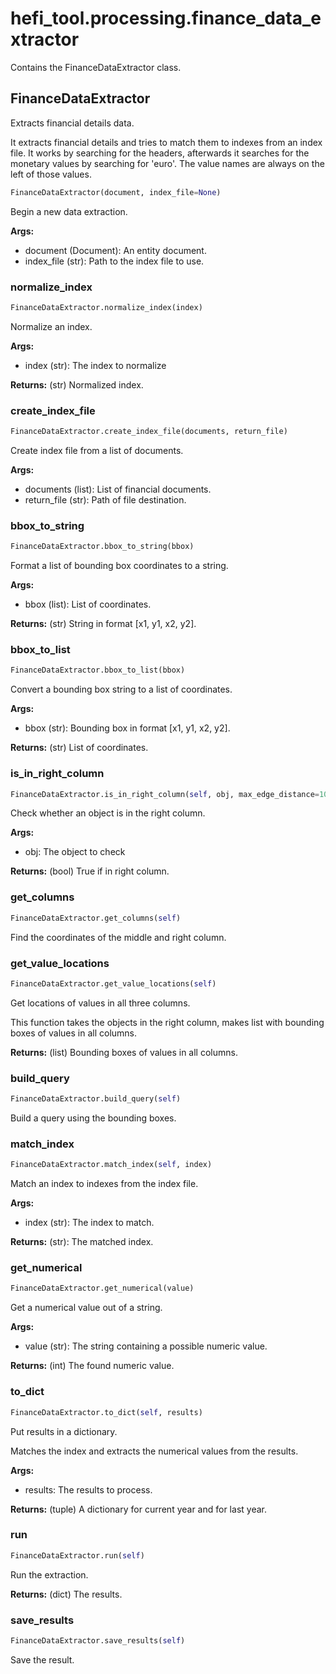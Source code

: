 # hefi_tool.processing.finance_data_extractor
Contains the FinanceDataExtractor class.
## FinanceDataExtractor
Extracts financial details data.

It extracts financial details and tries to match them to indexes from an index file.
It works by searching for the headers, afterwards it searches for the monetary values
by searching for 'euro'. The value names are always on the left of those values.
```python
FinanceDataExtractor(document, index_file=None)
```
Begin a new data extraction.

**Args:**
- document (Document): An entity document.
- index_file (str): Path to the index file to use.

### normalize_index
```python
FinanceDataExtractor.normalize_index(index)
```
Normalize an index.

**Args:**
- index (str): The index to normalize

**Returns:**
    (str) Normalized index.


### create_index_file
```python
FinanceDataExtractor.create_index_file(documents, return_file)
```
Create index file from a list of documents.

**Args:**
- documents (list): List of financial documents.
- return_file (str): Path of file destination.


### bbox_to_string
```python
FinanceDataExtractor.bbox_to_string(bbox)
```
Format a list of bounding box coordinates to a string.

**Args:**
- bbox (list): List of coordinates.

**Returns:**
    (str) String in format [x1, y1, x2, y2].


### bbox_to_list
```python
FinanceDataExtractor.bbox_to_list(bbox)
```
Convert a bounding box string to a list of coordinates.

**Args:**
- bbox (str): Bounding box in format [x1, y1, x2, y2].

**Returns:**
    (str) List of coordinates.


### is_in_right_column
```python
FinanceDataExtractor.is_in_right_column(self, obj, max_edge_distance=10)
```
Check whether an object is in the right column.

**Args:**
- obj: The object to check

**Returns:**
    (bool) True if in right column.


### get_columns
```python
FinanceDataExtractor.get_columns(self)
```
Find the coordinates of the middle and right column.
### get_value_locations
```python
FinanceDataExtractor.get_value_locations(self)
```
Get locations of values in all three columns.

This function takes the objects in the right column,
makes list with bounding boxes of values in all columns.

**Returns:**
    (list) Bounding boxes of values in all columns.


### build_query
```python
FinanceDataExtractor.build_query(self)
```
Build a query using the bounding boxes.
### match_index
```python
FinanceDataExtractor.match_index(self, index)
```
Match an index to indexes from the index file.

**Args:**
- index (str): The index to match.

**Returns:**
    (str): The matched index.


### get_numerical
```python
FinanceDataExtractor.get_numerical(value)
```
Get a numerical value out of a string.

**Args:**
- value (str): The string containing a possible numeric value.

**Returns:**
    (int) The found numeric value.


### to_dict
```python
FinanceDataExtractor.to_dict(self, results)
```
Put results in a dictionary.

Matches the index and extracts the numerical values from the results.

**Args:**
- results: The results to process.

**Returns:**
    (tuple) A dictionary for current year and for last year.


### run
```python
FinanceDataExtractor.run(self)
```
Run the extraction.

**Returns:**
    (dict) The results.


### save_results
```python
FinanceDataExtractor.save_results(self)
```
Save the result.
